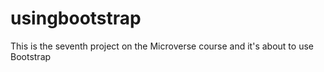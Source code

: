 # usingbootstrap
This is the seventh project on the Microverse course and it's about to use Bootstrap
